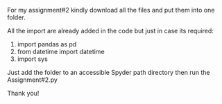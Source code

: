 For my assignment#2 kindly download all the files and put them into one folder.

All the import are already added in the code but just in case its required:
1. import pandas as pd
2. from datetime import datetime
3. import sys

Just add the folder to an accessible Spyder path directory then run the Assignment#2.py

Thank you!
